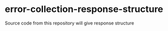 # error-collection-response-structure
Source code from this repository will give response structure
